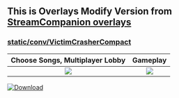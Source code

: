 ## This is Overlays Modify Version from [StreamCompanion overlays](https://github.com/Piotrekol/StreamCompanion-overlays)

### [static/conv/VictimCrasherCompact](./static/conv/VictimCrasherCompact/)
| Choose Songs, Multiplayer Lobby | Gameplay |
| :---: | :---: |
| ![](https://github.com/user-attachments/assets/e3e5935f-3780-419c-b7f1-6993facda7a3) | ![](https://github.com/user-attachments/assets/5d3f7fe3-c3d7-484c-b08b-7d239cfd7eeb) |

[![Download](https://img.shields.io/badge/Download-505050)](https://minhaskamal.github.io/DownGit/#/home?url=https://github.com/Faelayis/StreamCompanion-Overlays/tree/main/static/conv/VictimCrasherCompact)




